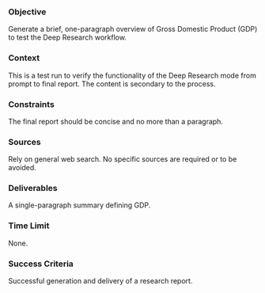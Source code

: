### Objective
Generate a brief, one-paragraph overview of Gross Domestic Product (GDP) to test the Deep Research workflow.

### Context
This is a test run to verify the functionality of the Deep Research mode from prompt to final report. The content is secondary to the process.

### Constraints
The final report should be concise and no more than a paragraph.

### Sources
Rely on general web search. No specific sources are required or to be avoided.

### Deliverables
A single-paragraph summary defining GDP.

### Time Limit
None.

### Success Criteria
Successful generation and delivery of a research report.
